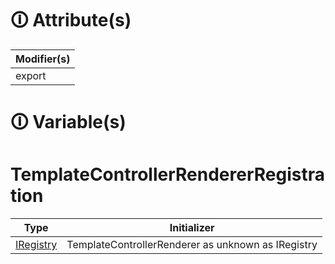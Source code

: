 # &#128712; Attribute(s)

| Modifier(s)                            |
|----------------------------------------|
| export |

# &#128712; Variable(s)

# TemplateControllerRendererRegistration

| Type                        | Initializer                       |
|-----------------------------|-----------------------------------|
| [IRegistry](https://hamedfathi.gitbook.io/aurelia-2-doc-api/kernel/interface/di/iregistry) | TemplateControllerRenderer as unknown as IRegistry |